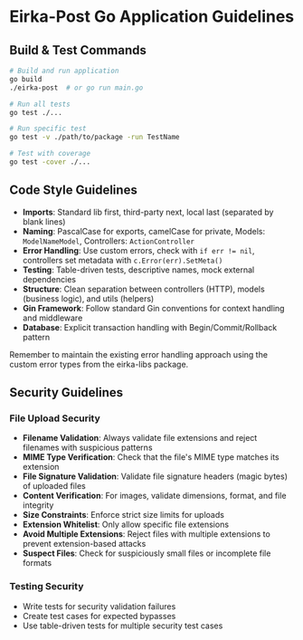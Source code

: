 # Eirka-Post Go Application Guidelines

## Build & Test Commands
```bash
# Build and run application
go build
./eirka-post  # or go run main.go

# Run all tests
go test ./...

# Run specific test
go test -v ./path/to/package -run TestName

# Test with coverage
go test -cover ./...
```

## Code Style Guidelines
- **Imports**: Standard lib first, third-party next, local last (separated by blank lines)
- **Naming**: PascalCase for exports, camelCase for private, Models: `ModelNameModel`, Controllers: `ActionController`
- **Error Handling**: Use custom errors, check with `if err != nil`, controllers set metadata with `c.Error(err).SetMeta()`
- **Testing**: Table-driven tests, descriptive names, mock external dependencies
- **Structure**: Clean separation between controllers (HTTP), models (business logic), and utils (helpers)
- **Gin Framework**: Follow standard Gin conventions for context handling and middleware
- **Database**: Explicit transaction handling with Begin/Commit/Rollback pattern

Remember to maintain the existing error handling approach using the custom error types from the eirka-libs package.

## Security Guidelines

### File Upload Security
- **Filename Validation**: Always validate file extensions and reject filenames with suspicious patterns
- **MIME Type Verification**: Check that the file's MIME type matches its extension
- **File Signature Validation**: Validate file signature headers (magic bytes) of uploaded files
- **Content Verification**: For images, validate dimensions, format, and file integrity
- **Size Constraints**: Enforce strict size limits for uploads
- **Extension Whitelist**: Only allow specific file extensions
- **Avoid Multiple Extensions**: Reject files with multiple extensions to prevent extension-based attacks
- **Suspect Files**: Check for suspiciously small files or incomplete file formats

### Testing Security
- Write tests for security validation failures
- Create test cases for expected bypasses
- Use table-driven tests for multiple security test cases

